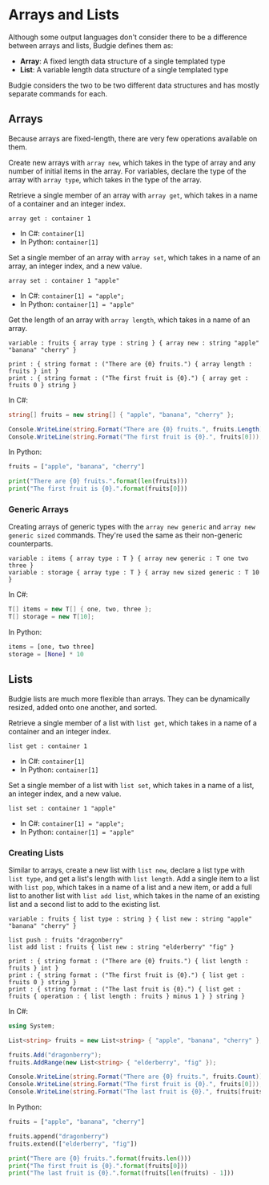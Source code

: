 # Arrays and Lists

Although some output languages don't consider there to be a difference between arrays and lists, Budgie defines them as:

* **Array**: A fixed length data structure of a single templated type
* **List**: A variable length data structure of a single templated type

Budgie considers the two to be two different data structures and has mostly separate commands for each.

## Arrays

Because arrays are fixed-length, there are very few operations available on them.

Create new arrays with `array new`, which takes in the type of array and any number of initial items in the array.
For variables, declare the type of the array with `array type`, which takes in the type of the array.

Retrieve a single member of an array with `array get`, which takes in a name of a container and an integer index.

```budgie
array get : container 1
```

* In C#: `container[1]`
* In Python: `container[1]`

Set a single member of an array with `array set`, which takes in a name of an array, an integer index, and a new value.

```budgie
array set : container 1 "apple"
```

* In C#: `container[1] = "apple";`
* In Python: `container[1] = "apple"`

Get the length of an array with `array length`, which takes in a name of an array.

```budgie
variable : fruits { array type : string } { array new : string "apple" "banana" "cherry" }

print : { string format : ("There are {0} fruits.") { array length : fruits } int }
print : { string format : ("The first fruit is {0}.") { array get : fruits 0 } string }
```

In C#:

```csharp
string[] fruits = new string[] { "apple", "banana", "cherry" };

Console.WriteLine(string.Format("There are {0} fruits.", fruits.Length));
Console.WriteLine(string.Format("The first fruit is {0}.", fruits[0]));
```

In Python:

```python
fruits = ["apple", "banana", "cherry"]

print("There are {0} fruits.".format(len(fruits)))
print("The first fruit is {0}.".format(fruits[0]))
```

### Generic Arrays

Creating arrays of generic types with the `array new generic` and `array new generic sized` commands.
They're used the same as their non-generic counterparts.

```budgie
variable : items { array type : T } { array new generic : T one two three }
variable : storage { array type : T } { array new sized generic : T 10 }
```

In C#:

```csharp
T[] items = new T[] { one, two, three };
T[] storage = new T[10];
```

In Python:

```python
items = [one, two three]
storage = [None] * 10
```

## Lists

Budgie lists are much more flexible than arrays.
They can be dynamically resized, added onto one another, and sorted.

Retrieve a single member of a list with `list get`, which takes in a name of a container and an integer index.

```budgie
list get : container 1
```

* In C#: `container[1]`
* In Python: `container[1]`

Set a single member of a list with `list set`, which takes in a name of a list, an integer index, and a new value.

```budgie
list set : container 1 "apple"
```

* In C#: `container[1] = "apple";`
* In Python: `container[1] = "apple"`

### Creating Lists

Similar to arrays, create a new list with `list new`, declare a list type with `list type`, and get a list's length with `list length`.
Add a single item to a list with `list pop`, which takes in a name of a list and a new item, or add a full list to another list with `list add list`, which takes in the name of an existing list and a second list to add to the existing list.

```budgie
variable : fruits { list type : string } { list new : string "apple" "banana" "cherry" }

list push : fruits "dragonberry"
list add list : fruits { list new : string "elderberry" "fig" }

print : { string format : ("There are {0} fruits.") { list length : fruits } int }
print : { string format : ("The first fruit is {0}.") { list get : fruits 0 } string }
print : { string format : ("The last fruit is {0}.") { list get : fruits { operation : { list length : fruits } minus 1 } } string }
```

In C#:

```csharp
using System;

List<string> fruits = new List<string> { "apple", "banana", "cherry" };

fruits.Add("dragonberry");
fruits.AddRange(new List<string> { "elderberry", "fig" });

Console.WriteLine(string.Format("There are {0} fruits.", fruits.Count));
Console.WriteLine(string.Format("The first fruit is {0}.", fruits[0]));
Console.WriteLine(string.Format("The last fruit is {0}.", fruits[fruits.Count - 1]));
```

In Python:

```python
fruits = ["apple", "banana", "cherry"]

fruits.append("dragonberry")
fruits.extend(["elderberry", "fig"])

print("There are {0} fruits.".format(fruits.len()))
print("The first fruit is {0}.".format(fruits[0]))
print("The last fruit is {0}.".format(fruits[len(fruits) - 1]))
```

